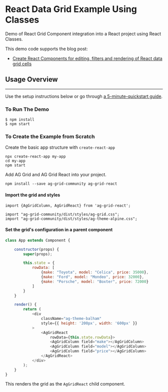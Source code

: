 # React Data Grid Example Using Classes

Demo of React Grid Component integration into a React project using React Classes.

This demo code supports the blog post:

- [Create React Components for editing, filters and rendering of React data grid cells](https://blog.ag-grid.com/learn-to-customize-react-grid-in-less-than-10-minutes/)

## Usage Overview
--------------

Use the setup instructions below or go through [a 5-minute-quickstart guide](https://www.ag-grid.com/react-getting-started).

### To Run The Demo

```shell
$ npm install
$ npm start
```

### To Create the Example from Scratch

Create the basic app structure with `create-react-app`

```
npx create-react-app my-app
cd my-app
npm start
```

Add AG Grid and AG Grid React into your project.

```
npm install --save ag-grid-community ag-grid-react
```

#### Import the grid and styles

```
import {AgGridColumn, AgGridReact} from 'ag-grid-react';

import "ag-grid-community/dist/styles/ag-grid.css";
import "ag-grid-community/dist/styles/ag-theme-alpine.css";
```	  

#### Set the grid's configuration in a parent component
```javascript
class App extends Component {

	constructor(props) {
        super(props);

        this.state = {
            rowData: [
                {make: "Toyota", model: "Celica", price: 35000},
                {make: "Ford", model: "Mondeo", price: 32000},
                {make: "Porsche", model: "Boxter", price: 72000}
            ]
        }
    }

    render() {
        return (
            <div
                className="ag-theme-balham"
                style={{ height: '200px', width: '600px' }}
            >
                <AgGridReact
                    rowData={this.state.rowData}>
                    <AgGridColumn field="make"></AgGridColumn>
                    <AgGridColumn field="model"></AgGridColumn>
                    <AgGridColumn field="price"></AgGridColumn>
                </AgGridReact>
            </div>
        );
    }
}
```

This renders the grid as the `AgGridReact` child component.



